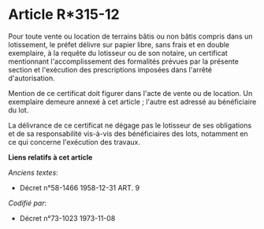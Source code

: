# Article R*315-12

Pour toute vente ou location de terrains bâtis ou non bâtis compris dans un lotissement, le préfet délivre sur papier libre,
sans frais et en double exemplaire, à la requête du lotisseur ou de son notaire, un certificat mentionnant l'accomplissement
des formalités prévues par la présente section et l'exécution des prescriptions imposées dans l'arrêté d'autorisation.

Mention de ce certificat doit figurer dans l'acte de vente ou de location. Un exemplaire demeure annexé à cet article ;
l'autre est adressé au bénéficiaire du lot.

La délivrance de ce certificat ne dégage pas le lotisseur de ses obligations et de sa responsabilité vis-à-vis des
bénéficiaires des lots, notamment en ce qui concerne l'exécution des travaux.

**Liens relatifs à cet article**

_Anciens textes_:

  - Décret n°58-1466 1958-12-31 ART. 9

_Codifié par_:

  - Décret n°73-1023 1973-11-08
